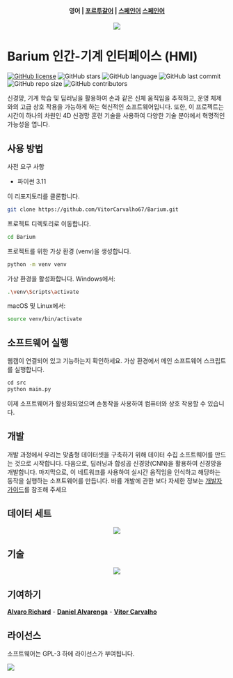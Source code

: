 <h4 align="center">
    <p>
        <b>영어</b> |
        <a href="https://github.com/VitorCarvalho67/Barium/blob/main/README_pt-br.md">포르투갈어</a> |
        <a href="https://github.com/VitorCarvalho67/Barium/blob/main/README_es.md">스페인어</a>
        <a href="https://github.com/VitorCarvalho67/Barium/blob/main/README_ko.md">스페인어</a>
    </p>
</h4>

<p align="center">
  <img src="https://github.com/VitorCarvalho67/Barium/assets/102667323/c3067279-4aee-4b25-851b-8ebe5fe9449d" />
</p>

# Barium 인간-기계 인터페이스 (HMI)

[![GitHub license](https://img.shields.io/github/license/vitorcarvalho67/Barium)](vitorcarvalho67/Barium/blob/master/LICENSE)
![GitHub stars](https://img.shields.io/github/stars/vitorcarvalho67/Barium)
![GitHub language](https://img.shields.io/github/languages/top/vitorcarvalho67/Barium)
![GitHub last commit](https://img.shields.io/github/last-commit/vitorcarvalho67/Barium)
![GitHub repo size](https://img.shields.io/github/repo-size/vitorcarvalho67/Barium)
![GitHub contributors](https://img.shields.io/github/contributors/vitorcarvalho67/Barium)

신경망, 기계 학습 및 딥러닝을 활용하여 손과 같은 신체 움직임을 추적하고, 운영 체제와의 고급 상호 작용을 가능하게 하는 혁신적인 소프트웨어입니다. 또한, 이 프로젝트는 시간이 하나의 차원인 4D 신경망 훈련 기술을 사용하여 다양한 기술 분야에서 혁명적인 가능성을 엽니다.

## 사용 방법

사전 요구 사항

*  파이썬 3.11

이 리포지토리를 클론합니다.

```bash
git clone https://github.com/VitorCarvalho67/Barium.git
```
프로젝트 디렉토리로 이동합니다.

```bash
cd Barium
```

프로젝트를 위한 가상 환경 (venv)을 생성합니다.

```bash
python -m venv venv
```

가상 환경을 활성화합니다.
Windows에서:

```bash
.\venv\Scripts\activate
```

macOS 및 Linux에서:

```bash
source venv/bin/activate
```

## 소프트웨어 실행

웹캠이 연결되어 있고 기능하는지 확인하세요.
가상 환경에서 메인 소프트웨어 스크립트를 실행합니다.

```python
cd src
python main.py
```

이제 소프트웨어가 활성화되었으며 손동작을 사용하여 컴퓨터와 상호 작용할 수 있습니다.

## 개발

개발 과정에서 우리는 맞춤형 데이터셋을 구축하기 위해 데이터 수집 소프트웨어를 만드는 것으로 시작합니다. 다음으로, 딥러닝과 합성곱 신경망(CNN)을 활용하여 신경망을 개발합니다. 마지막으로, 이 네트워크를 사용하여 실시간 움직임을 인식하고 해당하는 동작을 실행하는 소프트웨어를 만듭니다. 바륨 개발에 관한 보다 자세한 정보는 [개발자 가이드][Dev]를 참조해 주세요


## 데이터 세트

<p align="center">
  <img src="https://github.com/VitorCarvalho67/Barium/assets/102667323/e036d641-13af-40fd-bda5-18aee6fab524" />
</p>

## 기술

<p align="center">
  <img src="https://github.com/Daniel-Alvarenga/Barium/assets/128755697/6062d456-7840-4df6-b325-0d7b3380e9d5" />
</p>

## 기여하기

**[Alvaro Richard]** -
**[Daniel Alvarenga]** -
**[Vitor Carvalho]**

[Alvaro Richard]: https://github.com/alvarorichard
[Daniel Alvarenga]: https://github.com/Daniel-Alvarenga
[Vitor Carvalho]: https://github.com/VitorCarvalho67


## 라이선스
 소프트웨어는 GPL-3 하에 라이선스가 부여됩니다.

<p >
  <img src="https://i.imgur.com/9kXfG6P.png" />
</p>



[dev]:DEV.md  